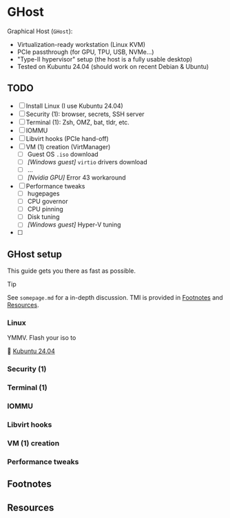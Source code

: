 # GHost

Graphical Host (`GHost`):
- Virtualization-ready workstation (Linux KVM)
- PCIe passthrough (for GPU, TPU, USB, NVMe…)
- "Type-II hypervisor" setup (the host is a fully usable desktop)
- Tested on Kubuntu 24.04 (should work on recent Debian & Ubuntu)

<!--
> [!Tip]
> See the "Server Host" (`SHost`) repository for the headless variant, without graphical DE on the host (closer to a "Type-I hypervisor"). Note that both GHost & SHost allow for graphical guests.
-->

## TODO

- [ ] Install Linux (I use Kubuntu 24.04)
- [ ] Security (1): browser, secrets, SSH server
- [ ] Terminal (1): Zsh, OMZ, bat, tldr, etc.
- [ ] IOMMU
- [ ] Libvirt hooks (PCIe hand-off)
- [ ] VM (1) creation (VirtManager)
    - [ ] Guest OS `.iso` download
    - [ ] *\[Windows guest\]* `virtio` drivers download
    - [ ] …
    - [ ] *\[Nvidia GPU\]* Error 43 workaround
- [ ] Performance tweaks
    - [ ] hugepages
    - [ ] CPU governor
    - [ ] CPU pinning
    - [ ] Disk tuning
    - [ ] *\[Windows guest\]* Hyper-V tuning
- [ ] 

## GHost setup

This guide gets you there as fast as possible.  

> [!Tip]
> See `somepage.md` for a in-depth discussion.
> TMI is provided in [Footnotes](#footnotes) and [Resources](#resources).

### Linux

YMMV. Flash your iso to 

🔗 [Kubuntu 24.04]([url](https://kubuntu.org/getkubuntu/))


### Security (1)

### Terminal (1)

### IOMMU

### Libvirt hooks

### VM (1) creation

### Performance tweaks











## Footnotes





## Resources


